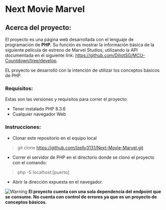 # Next Movie Marvel

## Acerca del proyecto:
El proyecto es una página web desarrollada con el lenguaje de programación de **PHP.**
Su función es mostrar la información básica de la siguiente película de estreno de Marvel Studios, utilizando la API documentada en el siguiente link: https://github.com/DiljotSG/MCU-Countdown/tree/develop.

EL proyecto se desarrolló con la intención de utilizar los conceptos básicos de PHP.

### Requisitos:
Estas son las versiones y requisitos para correr el proyecto:
- Tener instalado PHP 8.3.6
- Cualquier navegador Web

### Instrucciones:
- Clonar este repositorio en el equipo local
> git clone https://github.com/lzelly3131/Next-Movie-Marvel.git

- Correr el servidor de PHP en el directorio donde se clonó el proyecto con el comando:
> php -S localhost:[puerto]

- Abrir la dirección expuesta en el navegador.

![Warning](https://img.shields.io/badge/⚠️-WARNING-orange)
__El proyecto cuenta con una sola dependencia del endpoint que se consume. 
No cuenta con control de errores ya que es un proyecto de conceptos básicos.__
